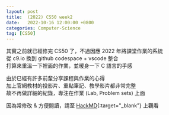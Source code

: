 ```yaml
---
layout: post
title:  (2022) CS50 week2
date:   2022-10-16 12:00:00 +0800
categories: Computer-Science
tag: [CS50]
---
```


其實之前就已經修完 CS50 了，不過因應 2022 年將課堂作業的系統\
從 c9.io 換到 github codespace + vscode 整合\
打算來重溫一下裡面的作業，並暖身一下 C 語言的手感

由於已經有許多前輩分享課程與作業的心得\
加上官網教材的投影片、重點筆記、教學影片都非常完整\
故不再做詳細的紀錄，專注在作業 (Lab, Problem sets) 上面

因為常修改 & 方便閱讀，請至 [HackMD](https://hackmd.io/@allencheng/2022_cs50_week2){:target="_blank"} 上觀看
